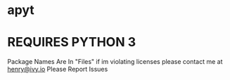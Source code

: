 # apyt
# REQUIRES PYTHON 3
Package Names Are In "Files"
if im violating licenses please contact me at henry@ivy.io
Please Report Issues
